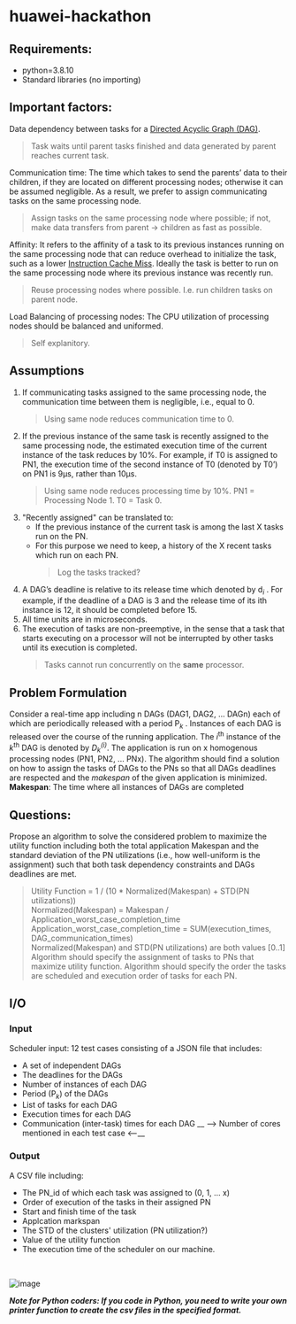 # huawei-hackathon

## Requirements:
- python=3.8.10
- Standard libraries (no importing)

## Important factors:
Data dependency between tasks for a [Directed Acyclic Graph (DAG)](https://en.wikipedia.org/wiki/Directed_acyclic_graph). 
> Task waits until parent tasks finished and data generated by parent reaches current task.

Communication time: The time which takes to send the parents’ data to their children, if they are located on different processing nodes; otherwise it can be assumed negligible. As a result, we prefer to assign communicating tasks on the same processing node.
> Assign tasks on the same processing node where possible; if not, make data transfers from parent -> children as fast as possible.

Affinity: It refers to the affinity of a task to its previous instances running on the same processing node that can reduce overhead to initialize the task, such as a lower [Instruction Cache Miss](https://en.wikipedia.org/wiki/CPU_cache#Cache_entries). Ideally the task is better to run on the same processing node where its previous instance was recently run.
> Reuse processing nodes where possible. I.e. run children tasks on parent node.

Load Balancing of processing nodes: The CPU utilization of processing nodes should be balanced and uniformed.
> Self explanitory.

## Assumptions
1. If communicating tasks assigned to the same processing node, the communication time between them is negligible, i.e., equal to 0.
    > Using same node reduces communication time to 0.
2. If the previous instance of the same task is recently assigned to the same processing node, the estimated execution time of the current instance of the task reduces by 10%. For example, if T0 is assigned to PN1, the execution time of the second instance of T0 (denoted by T0’) on PN1 is 9µs, rather than 10µs.
    > Using same node reduces processing time by 10%.
    > PN1 = Processing Node 1.
    > T0  = Task 0.
3. "Recently assigned" can be translated to:
    - If the previous instance of the current task is among the last Χ tasks run on the PN.
    - For this purpose we need to keep, a history of the X recent tasks which run on each PN.
        > Log the tasks tracked?
4. A DAG’s deadline is relative to its release time which denoted by d<sub><i>i</i></sub> . For example, if the deadline of a DAG is 3 and the release time of its ith instance is 12, it should be completed before 15.
5. All time units are in microseconds.
6. The execution of tasks are non-preemptive, in the sense that a task that starts executing on a processor will not be interrupted by other tasks until its execution is completed.
    > Tasks cannot run concurrently on the __same__ processor.

## Problem Formulation
Consider a real-time app including n DAGs (DAG1, DAG2, ... DAGn) each of which are periodically released with a period P<sub><i>k</i></sub> . Instances of each DAG is released over the course of the running application. The *i*<sup>th</sup> instance of the *k*<sup>th</sup> DAG is denoted by *D*<sub><i>k</i></sub><sup><i>(i)</i></sup>.
The application is run on x homogenous processing nodes (PN1, PN2, ... PNx). The algorithm should find a solution on how to assign the tasks of DAGs to the PNs so that all DAGs deadlines are respected and the *makespan* of the given application is minimized.
__Makespan__: The time where all instances of DAGs are completed

## Questions:
Propose an algorithm to solve the considered problem to maximize the utility function including both the total application Makespan and the standard deviation of the PN utilizations (i.e., how well-uniform is the assignment) such that both task dependency constraints and DAGs deadlines are met.
> Utility Function = 1 / (10 * Normalized(Makespan) + STD(PN utilizations))<br>
> Normalized(Makespan) = Makespan / Application_worst_case_completion_time<br>
> Application_worst_case_completion_time = SUM(execution_times, DAG_communication_times)<br>
> Normalized(Makespan) and STD(PN utilizations) are both values [0..1]
Algorithm should specify the assignment of tasks to PNs that maximize utility function. 
Algorithm should specify the order the tasks are scheduled and execution order of tasks for each PN.

## I/O
### Input
Scheduler input: 12 test cases consisting of a JSON file that includes:
- A set of independent DAGs
- The deadlines for the DAGs
- Number of instances of each DAG
- Period (P<sub><i>k</i></sub>) of the DAGs
- List of tasks for each DAG
- Execution times for each DAG
- Communication (inter-task) times for each DAG
__ --> Number of cores mentioned in each test case <--__

### Output
A CSV file including:
- The PN_id of which each task was assigned to (0, 1, ... x)
- Order of execution of the tasks in their assigned PN
- Start and finish time of the task
- Applcation markspan
- The STD of the clusters' utilization (PN utilization?)
- Value of the utility function
- The execution time of the scheduler on our machine.
<br>

![image](https://user-images.githubusercontent.com/61142910/143421425-0dad206a-04aa-44ad-8534-a2e72cb4b767.png)

__*Note for Python coders: If you code in Python, you need to write your own printer function to create the csv files in the specified format.*__
